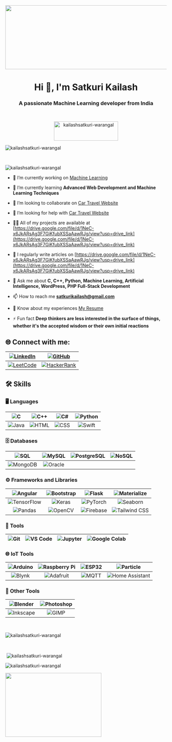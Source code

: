 <img src= "https://i.giphy.com/media/v1.Y2lkPTc5MGI3NjExcGdsaWcxc3E3MnpmamMxN3RvZDhveWpxOWFmbGJhcXBvcmphMTJzaiZlcD12MV9pbnRlcm5hbF9naWZfYnlfaWQmY3Q9Zw/V4NSR1NG2p0KeJJyr5/giphy.gif" width="1000" height="200">
<h1 align="center">Hi 👋, I'm Satkuri Kailash</h1>
<h3 align="center">A passionate Machine Learning developer from India</h3>
<br>
<p align="center"> <img src="https://komarev.com/ghpvc/?username=kailashsatkuri-warangal&label=Profile%20views&color=0e75b6&style=flat" alt="kailashsatkuri-warangal" width="200" height="60"/> </p>

<p align="left"> <img src="https://github-profile-trophy.vercel.app/?username=kailashsatkuri-warangal" alt="kailashsatkuri-warangal" /></a> </p>

<br>
<p align="left"> <img src="https://github-profile-trophy.vercel.app/?username=kailashsatkuri-warangal&title=Followers" alt="kailashsatkuri-warangal" /></a> </p>

- 🔭 I’m currently working on [Machine Learning](https://github.com/satkurikailash/satkurikailash)

- 🌱 I’m currently learning **Advanced Web Development and Machine Learning Techniques**

- 👯 I’m looking to collaborate on [Car Travel Website](https://github.com/monosage-warangal/kailash-localhost)

- 🤝 I’m looking for help with [Car Travel Website](https://github.com/monosage-warangal/kailash-localhost)

- 👨‍💻 All of my projects are available at [https://drive.google.com/file/d/1NeC-x6JkARsAg3F7GiKfubXSSaAawRJg/view?usp=drive_link](https://drive.google.com/file/d/1NeC-x6JkARsAg3F7GiKfubXSSaAawRJg/view?usp=drive_link)

- 📝 I regularly write articles on [https://drive.google.com/file/d/1NeC-x6JkARsAg3F7GiKfubXSSaAawRJg/view?usp=drive_link](https://drive.google.com/file/d/1NeC-x6JkARsAg3F7GiKfubXSSaAawRJg/view?usp=drive_link)

- 💬 Ask me about **C, C++, Python, Machine Learning, Artificial Intelligence, WordPress, PHP Full-Stack Development**

- 📫 How to reach me **satkurikailash@gmail.com**

- 📄 Know about my experiences [My Resume](https://drive.google.com/file/d/1vU1keywtApqyPs9-SuG4L4vbg8gGwLpi/view?usp=sharing)

- ⚡ Fun fact **Deep thinkers are less interested in the surface of things, whether it's the accepted wisdom or their own initial reactions**

## 🌐 Connect with me:

| [![LinkedIn](https://img.shields.io/badge/LinkedIn-0077B5?style=for-the-badge&logo=linkedin&logoColor=white)](https://www.linkedin.com/in/satkuri-kailash/) | [![GitHub](https://img.shields.io/badge/GitHub-181717?style=for-the-badge&logo=github&logoColor=white)](https://github.com/KailashSatkuri-warangal) |
|:---:|:---:|
| [![LeetCode](https://img.shields.io/badge/LeetCode-FFA116?style=for-the-badge&logo=leetcode&logoColor=black)](https://leetcode.com/u/LELe55uaSg/) | [![HackerRank](https://img.shields.io/badge/HackerRank-00EA64?style=for-the-badge&logo=hackerrank&logoColor=white)](https://www.hackerrank.com/profile/2203a52174) |

<!-- ## 🛠️ Skills 

### Languages
![C](https://img.shields.io/badge/C-00599C?style=for-the-badge&logo=c&logoColor=white)
![C++](https://img.shields.io/badge/C++-00599C?style=for-the-badge&logo=c%2B%2B&logoColor=white)
![C#](https://img.shields.io/badge/C%23-239120?style=for-the-badge&logo=csharp&logoColor=white)
![Python](https://img.shields.io/badge/Python-3776AB?style=for-the-badge&logo=python&logoColor=white)
![Java](https://img.shields.io/badge/Java-007396?style=for-the-badge&logo=java&logoColor=white)
![HTML](https://img.shields.io/badge/HTML-239120?style=for-the-badge&logo=html5&logoColor=white)
![CSS](https://img.shields.io/badge/CSS-1572B6?style=for-the-badge&logo=css3&logoColor=white)
![Swift](https://img.shields.io/badge/Swift-F05138?style=for-the-badge&logo=swift&logoColor=white)

### Databases
![SQL](https://img.shields.io/badge/SQL-4479A1?style=for-the-badge&logo=sql&logoColor=white)
![MySQL](https://img.shields.io/badge/MySQL-4479A1?style=for-the-badge&logo=mysql&logoColor=white)
![PostgreSQL](https://img.shields.io/badge/PostgreSQL-336791?style=for-the-badge&logo=postgresql&logoColor=white)
![NoSQL](https://img.shields.io/badge/NoSQL-4A148C?style=for-the-badge&logo=nosql&logoColor=white)

### Frameworks and Libraries
![Angular](https://img.shields.io/badge/Angular-DD0031?style=for-the-badge&logo=angular&logoColor=white)
![Bootstrap](https://img.shields.io/badge/Bootstrap-563D7C?style=for-the-badge&logo=bootstrap&logoColor=white)
![Flask](https://img.shields.io/badge/Flask-000000?style=for-the-badge&logo=flask&logoColor=white)
![Materialize](https://img.shields.io/badge/Materialize-009688?style=for-the-badge&logo=materialize&logoColor=white)
![TensorFlow](https://img.shields.io/badge/TensorFlow-FF6F00?style=for-the-badge&logo=tensorflow&logoColor=white)
![Keras](https://img.shields.io/badge/Keras-D00000?style=for-the-badge&logo=keras&logoColor=white)
![PyTorch](https://img.shields.io/badge/PyTorch-EE4C2C?style=for-the-badge&logo=pytorch&logoColor=white)
![Seaborn](https://img.shields.io/badge/Seaborn-9E6E70?style=for-the-badge&logo=seaborn&logoColor=white)
![Firebase](https://img.shields.io/badge/Firebase-FFCA28?style=for-the-badge&logo=firebase&logoColor=black)
![Tailwind CSS](https://img.shields.io/badge/Tailwind%20CSS-38B2AC?style=for-the-badge&logo=tailwind-css&logoColor=white)

### Tools
![Git](https://img.shields.io/badge/Git-F05032?style=for-the-badge&logo=git&logoColor=white)
![VS Code](https://img.shields.io/badge/VS%20Code-007ACC?style=for-the-badge&logo=visual-studio-code&logoColor=white)
![Jupyter](https://img.shields.io/badge/Jupyter-F37626?style=for-the-badge&logo=jupyter&logoColor=white)
![Google Colab](https://img.shields.io/badge/Google%20Colab-F9AB00?style=for-the-badge&logo=google-colab&logoColor=white)

### Databases
![MySQL](https://img.shields.io/badge/MySQL-4479A1?style=for-the-badge&logo=mysql&logoColor=white)
![MongoDB](https://img.shields.io/badge/MongoDB-47A248?style=for-the-badge&logo=mongodb&logoColor=white)
![Oracle](https://img.shields.io/badge/Oracle-F80000?style=for-the-badge&logo=oracle&logoColor=white)

## 🤖 Machine Learning & AI Tools

![TensorFlow](https://img.shields.io/badge/TensorFlow-FF6F00?style=for-the-badge&logo=tensorflow&logoColor=white)
![Keras](https://img.shields.io/badge/Keras-D00000?style=for-the-badge&logo=keras&logoColor=white)
![PyTorch](https://img.shields.io/badge/PyTorch-EE4C2C?style=for-the-badge&logo=pytorch&logoColor=white)
![Scikit-Learn](https://img.shields.io/badge/Scikit--Learn-F7931E?style=for-the-badge&logo=scikit-learn&logoColor=white)
![Seaborn](https://img.shields.io/badge/Seaborn-9E6E70?style=for-the-badge&logo=seaborn&logoColor=white)
![Pandas](https://img.shields.io/badge/Pandas-150458?style=for-the-badge&logo=pandas&logoColor=white)
![OpenCV](https://img.shields.io/badge/OpenCV-5C3EE8?style=for-the-badge&logo=opencv&logoColor=white)
![Google Colab](https://img.shields.io/badge/Google%20Colab-F9AB00?style=for-the-badge&logo=google-colab&logoColor=white)
![Jupyter](https://img.shields.io/badge/Jupyter-F37626?style=for-the-badge&logo=jupyter&logoColor=white)
![MATLAB](https://img.shields.io/badge/MATLAB-0076A8?style=for-the-badge&logo=matlab&logoColor=white)


### Other Tools
![Blender](https://img.shields.io/badge/Blender-F5792A?style=for-the-badge&logo=blender&logoColor=white)
![Arduino](https://img.shields.io/badge/Arduino-00979D?style=for-the-badge&logo=arduino&logoColor=white)
![Raspberry Pi](https://img.shields.io/badge/Raspberry%20Pi-C51A4A?style=for-the-badge&logo=raspberry-pi&logoColor=white)
![Photoshop](https://img.shields.io/badge/Photoshop-26C6DA?style=for-the-badge&logo=adobe-photoshop&logoColor=white)-->

## 🛠️ Skills

### 🖥️ Languages
| ![C](https://img.shields.io/badge/C-00599C?style=for-the-badge&logo=c&logoColor=white) | ![C++](https://img.shields.io/badge/C++-00599C?style=for-the-badge&logo=c%2B%2B&logoColor=white) | ![C#](https://img.shields.io/badge/C%23-239120?style=for-the-badge&logo=csharp&logoColor=white) | ![Python](https://img.shields.io/badge/Python-3776AB?style=for-the-badge&logo=python&logoColor=white) |
|:---:|:---:|:---:|:---:|
| ![Java](https://img.shields.io/badge/Java-007396?style=for-the-badge&logo=java&logoColor=white) | ![HTML](https://img.shields.io/badge/HTML-239120?style=for-the-badge&logo=html5&logoColor=white) | ![CSS](https://img.shields.io/badge/CSS-1572B6?style=for-the-badge&logo=css3&logoColor=white) | ![Swift](https://img.shields.io/badge/Swift-F05138?style=for-the-badge&logo=swift&logoColor=white) |

### 🗄️ Databases
| ![SQL](https://img.shields.io/badge/SQL-4479A1?style=for-the-badge&logo=sql&logoColor=white) | ![MySQL](https://img.shields.io/badge/MySQL-4479A1?style=for-the-badge&logo=mysql&logoColor=white) | ![PostgreSQL](https://img.shields.io/badge/PostgreSQL-336791?style=for-the-badge&logo=postgresql&logoColor=white) | ![NoSQL](https://img.shields.io/badge/NoSQL-4A148C?style=for-the-badge&logo=nosql&logoColor=white) |
|:---:|:---:|:---:|:---:|
| ![MongoDB](https://img.shields.io/badge/MongoDB-47A248?style=for-the-badge&logo=mongodb&logoColor=white) | ![Oracle](https://img.shields.io/badge/Oracle-F80000?style=for-the-badge&logo=oracle&logoColor=white) |

### ⚙️ Frameworks and Libraries
| ![Angular](https://img.shields.io/badge/Angular-DD0031?style=for-the-badge&logo=angular&logoColor=white) | ![Bootstrap](https://img.shields.io/badge/Bootstrap-563D7C?style=for-the-badge&logo=bootstrap&logoColor=white) | ![Flask](https://img.shields.io/badge/Flask-000000?style=for-the-badge&logo=flask&logoColor=white) | ![Materialize](https://img.shields.io/badge/Materialize-009688?style=for-the-badge&logo=materialize&logoColor=white) |
|:---:|:---:|:---:|:---:|
| ![TensorFlow](https://img.shields.io/badge/TensorFlow-FF6F00?style=for-the-badge&logo=tensorflow&logoColor=white) | ![Keras](https://img.shields.io/badge/Keras-D00000?style=for-the-badge&logo=keras&logoColor=white) | ![PyTorch](https://img.shields.io/badge/PyTorch-EE4C2C?style=for-the-badge&logo=pytorch&logoColor=white) | ![Seaborn](https://img.shields.io/badge/Seaborn-9E6E70?style=for-the-badge&logo=seaborn&logoColor=white) |
| ![Pandas](https://img.shields.io/badge/Pandas-150458?style=for-the-badge&logo=pandas&logoColor=white) | ![OpenCV](https://img.shields.io/badge/OpenCV-5C3EE8?style=for-the-badge&logo=opencv&logoColor=white) | ![Firebase](https://img.shields.io/badge/Firebase-FFCA28?style=for-the-badge&logo=firebase&logoColor=black) | ![Tailwind CSS](https://img.shields.io/badge/Tailwind%20CSS-38B2AC?style=for-the-badge&logo=tailwind-css&logoColor=white) |

### 🧰 Tools
| ![Git](https://img.shields.io/badge/Git-F05032?style=for-the-badge&logo=git&logoColor=white) | ![VS Code](https://img.shields.io/badge/VS%20Code-007ACC?style=for-the-badge&logo=visual-studio-code&logoColor=white) | ![Jupyter](https://img.shields.io/badge/Jupyter-F37626?style=for-the-badge&logo=jupyter&logoColor=white) | ![Google Colab](https://img.shields.io/badge/Google%20Colab-F9AB00?style=for-the-badge&logo=google-colab&logoColor=white) |
|:---:|:---:|:---:|:---:|

### 🌐 IoT Tools
| ![Arduino](https://img.shields.io/badge/Arduino-00979D?style=for-the-badge&logo=arduino&logoColor=white) | ![Raspberry Pi](https://img.shields.io/badge/Raspberry%20Pi-C51A4A?style=for-the-badge&logo=raspberry-pi&logoColor=white) | ![ESP32](https://img.shields.io/badge/ESP32-004B49?style=for-the-badge&logo=espressif&logoColor=white) | ![Particle](https://img.shields.io/badge/Particle-8CC84B?style=for-the-badge&logo=particle&logoColor=white) |
|:---:|:---:|:---:|:---:|
| ![Blynk](https://img.shields.io/badge/Blynk-2C6B56?style=for-the-badge&logo=blynk&logoColor=white) | ![Adafruit](https://img.shields.io/badge/Adafruit-0F4C81?style=for-the-badge&logo=adafruit&logoColor=white) | ![MQTT](https://img.shields.io/badge/MQTT-FF6F00?style=for-the-badge&logo=mosquitto&logoColor=white) | ![Home Assistant](https://img.shields.io/badge/Home%20Assistant-41BDF5?style=for-the-badge&logo=home-assistant&logoColor=white) |

### 🧩 Other Tools
| ![Blender](https://img.shields.io/badge/Blender-F5792A?style=for-the-badge&logo=blender&logoColor=white) | ![Photoshop](https://img.shields.io/badge/Photoshop-26C6DA?style=for-the-badge&logo=adobe-photoshop&logoColor=white) |
|:---:|:---:|
| ![Inkscape](https://img.shields.io/badge/Inkscape-000000?style=for-the-badge&logo=inkscape&logoColor=white) | ![GIMP](https://img.shields.io/badge/GIMP-D3C6EE?style=for-the-badge&logo=gimp&logoColor=white) |


<br>

<p><img align="center" src="https://github-readme-stats.vercel.app/api/top-langs?username=kailashsatkuri-warangal&show_icons=true&locale=en&layout=compact" alt="kailashsatkuri-warangal" /></p>
<br>
<p>&nbsp;<img align="center" src="https://github-readme-stats.vercel.app/api?username=kailashsatkuri-warangal&show_icons=true&locale=en" alt="kailashsatkuri-warangal" /></p>

<p><img align="center" src="https://github-readme-streak-stats.herokuapp.com/?user=kailashsatkuri-warangal&" alt="kailashsatkuri-warangal" /></p>

<img src="https://i.giphy.com/media/v1.Y2lkPTc5MGI3NjExeHUyMzAxMG9uYjc0bTFtZTdnZnBmb2FmYjR2cXV3cHZwZHNnZmVzZCZlcD12MV9pbnRlcm5hbF9naWZfYnlfaWQmY3Q9Zw/qgQUggAC3Pfv687qPC/giphy.gif" width="300" height="200">